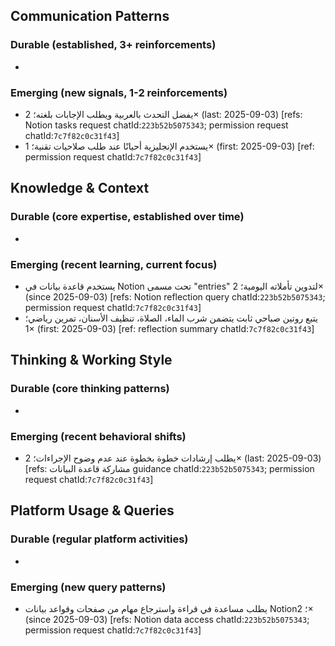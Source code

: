 ## Communication Patterns
### Durable (established, 3+ reinforcements)
-

### Emerging (new signals, 1-2 reinforcements)
- يفضل التحدث بالعربية ويطلب الإجابات بلغته؛ 2× (last: 2025-09-03) [refs: Notion tasks request chatId:`223b52b5075343`; permission request chatId:`7c7f82c0c31f43`]
- يستخدم الإنجليزية أحيانًا عند طلب صلاحيات تقنية؛ 1× (first: 2025-09-03) [ref: permission request chatId:`7c7f82c0c31f43`]

## Knowledge & Context
### Durable (core expertise, established over time)
-

### Emerging (recent learning, current focus)
- يستخدم قاعدة بيانات في Notion تحت مسمى "entries" لتدوين تأملاته اليومية؛ 2× (since 2025-09-03) [refs: Notion reflection query chatId:`223b52b5075343`; permission request chatId:`7c7f82c0c31f43`]
- يتبع روتين صباحي ثابت يتضمن شرب الماء، الصلاة، تنظيف الأسنان، تمرين رياضي؛ 1× (first: 2025-09-03) [ref: reflection summary chatId:`7c7f82c0c31f43`]

## Thinking & Working Style
### Durable (core thinking patterns)
-

### Emerging (recent behavioral shifts)
- يطلب إرشادات خطوة بخطوة عند عدم وضوح الإجراءات؛ 2× (last: 2025-09-03) [refs: مشاركة قاعدة البيانات guidance chatId:`223b52b5075343`; permission request chatId:`7c7f82c0c31f43`]

## Platform Usage & Queries
### Durable (regular platform activities)
-

### Emerging (new query patterns)
- يطلب مساعدة في قراءة واسترجاع مهام من صفحات وقواعد بيانات Notion؛ 2× (since 2025-09-03) [refs: Notion data access chatId:`223b52b5075343`; permission request chatId:`7c7f82c0c31f43`]